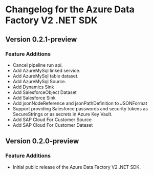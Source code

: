 # Changelog for the Azure Data Factory V2 .NET SDK

## Version 0.2.1-preview

### Feature Additions
  * Cancel pipeline run api.
  * Add AzureMySql linked service.
  * Add AzureMySql table dataset.
  * Add AzureMySql Source.
  * Add Dynamics Sink
  * Add SalesforceObject Dataset
  * Add Salesforce Sink
  * Add jsonNodeReference and jsonPathDefinition to JSONFormat
  * Support providing Salesforce passwords and security tokens as SecureStrings or as secrets in Azure Key Vault.
  * Add SAP Cloud For Customer Source
  * Add SAP Cloud For Customer Dataset

## Version 0.2.0-preview

### Feature Additions
  * Initial public release of the Azure Data Factory V2 .NET SDK.

